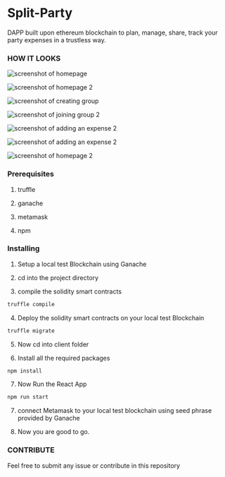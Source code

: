 # Split-Party

DAPP built upon ethereum blockchain to plan, manage, share, track your party expenses in a trustless way.

### HOW IT LOOKS

![screenshot of homepage](https://user-images.githubusercontent.com/40318927/61590583-2e9ffa80-abd9-11e9-9793-8263bcd3e53b.png)

![screenshot of homepage 2](https://user-images.githubusercontent.com/40318927/61590632-dc130e00-abd9-11e9-9d3a-3d5995f98628.png)

![screenshot of creating group ](https://user-images.githubusercontent.com/40318927/61590686-8e4ad580-abda-11e9-9ca6-c095f649b171.png)

![screenshot of joining group 2](https://user-images.githubusercontent.com/40318927/61590710-bf2b0a80-abda-11e9-8aae-c1edc5fcdd89.png)

![screenshot of adding an expense 2](https://user-images.githubusercontent.com/40318927/61590728-e8e43180-abda-11e9-9b9d-3b2f6b9a9da8.png)

![screenshot of adding an expense 2](https://user-images.githubusercontent.com/40318927/61590733-04e7d300-abdb-11e9-8133-85292bceadad.png)

![screenshot of homepage 2](https://user-images.githubusercontent.com/40318927/61590646-1aa8c880-abda-11e9-9e73-40acf83211b0.png)

### Prerequisites

1) truffle

2) ganache

3) metamask

4) npm

### Installing

1) Setup a local test Blockchain using Ganache

2) cd into the project directory


3) compile the solidity smart contracts

```bash
truffle compile
```

4) Deploy the solidity smart contracts on your local test Blockchain

```bash
truffle migrate
```
5) Now cd into client folder

6) Install all the required packages

```bash
npm install
```
7) Now Run the React App

```bash
npm run start
```
7) connect Metamask to your local test blockchain using seed phrase provided by Ganache


6) Now you are good to go.

### CONTRIBUTE

Feel free to submit any issue or contribute in this repository
